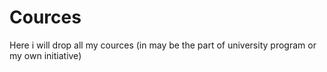 # Cources

Here i will drop all my cources (in may be the part of university program or my own initiative)
